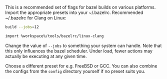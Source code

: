 This is a recommended set of flags for bazel builds on various platforms.
Import the appropriate presets into your ~/.bazelrc. Recommended ~/.bazelrc
for Clang on Linux:

```sh
build --jobs=12

import %workspace%/tools/bazelrc/linux-clang
```

Change the value of `--jobs` to something your system can handle. Note that
this only influences the bazel scheduler. Under load, fewer actions may
actually be executing at any given time.

Choose a different preset for e.g. FreeBSD or GCC. You can also combine the
configs from the `config` directory yourself if no preset suits you.
